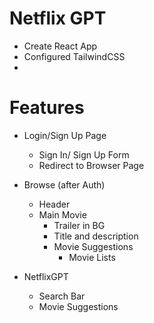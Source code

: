 # Netflix GPT

- Create React App
- Configured TailwindCSS
-


# Features
- Login/Sign Up Page
    - Sign In/ Sign Up Form
    - Redirect to Browser Page
- Browse (after Auth)
    - Header
    - Main Movie
        - Trailer in BG
        - Title and description
        - Movie Suggestions
            - Movie Lists

- NetflixGPT
    - Search Bar
    - Movie Suggestions